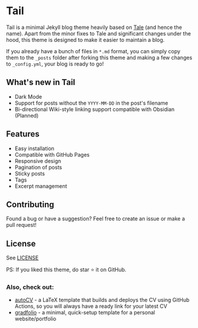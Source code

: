 # Tail

Tail is a minimal Jekyll blog theme heavily based on [Tale](https://github.com/chesterhow/tale) (and hence the name). Apart from the minor fixes to Tale and significant changes under the hood, this theme is designed to make it easier to maintain a blog.

If you already have a bunch of files in `*.md` format, you can simply copy them to the `_posts` folder after forking this theme and making a few changes to `_config.yml`, your blog is ready to go!

## What's new in Tail
- Dark Mode
- Support for posts without the `YYYY-MM-DD` in the post's filename
- Bi-directional Wiki-style linking support compatible with Obsidian (Planned)

## Features
- Easy installation
- Compatible with GitHub Pages
- Responsive design
- Pagination of posts
- Sticky posts
- Tags
- Excerpt management

## Contributing
Found a bug or have a suggestion? Feel free to create an issue or make a pull request!

## License
See [LICENSE](https://github.com/jitinnair1/tail/blob/master/LICENSE)

PS: If you liked this theme, do star :star: it on GitHub. 

### Also, check out:

- [autoCV](https://github.com/jitinnair1/autocv) - a LaTeX template that builds and deploys the CV using GitHub Actions, so you will always have a ready link for your latest CV
- [gradfolio](https://github.com/jitinnair1/gradfolio) - a minimal, quick-setup template for a personal website/portfolio
